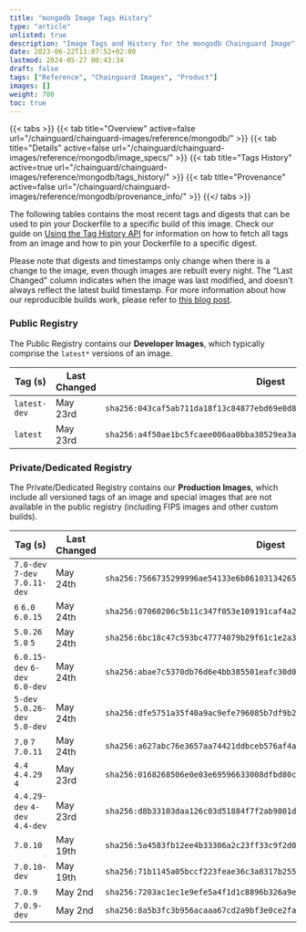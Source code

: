 ```yaml
---
title: "mongodb Image Tags History"
type: "article"
unlisted: true
description: "Image Tags and History for the mongodb Chainguard Image"
date: 2023-06-22T11:07:52+02:00
lastmod: 2024-05-27 00:43:34
draft: false
tags: ["Reference", "Chainguard Images", "Product"]
images: []
weight: 700
toc: true
---
```


{{< tabs >}}
{{< tab title="Overview" active=false url="/chainguard/chainguard-images/reference/mongodb/" >}}
{{< tab title="Details" active=false url="/chainguard/chainguard-images/reference/mongodb/image_specs/" >}}
{{< tab title="Tags History" active=true url="/chainguard/chainguard-images/reference/mongodb/tags_history/" >}}
{{< tab title="Provenance" active=false url="/chainguard/chainguard-images/reference/mongodb/provenance_info/" >}}
{{</ tabs >}}

The following tables contains the most recent tags and digests that can be used to pin your Dockerfile to a specific build of this image. Check our guide on [Using the Tag History API](/chainguard/chainguard-images/using-the-tag-history-api/) for information on how to fetch all tags from an image and how to pin your Dockerfile to a specific digest.

Please note that digests and timestamps only change when there is a change to the image, even though images are rebuilt every night. The "Last Changed" column indicates when the image was last modified, and doesn't always reflect the latest build timestamp. For more information about how our reproducible builds work, please refer to [this blog post](https://www.chainguard.dev/unchained/reproducing-chainguards-reproducible-image-builds).

### Public Registry
The Public Registry contains our **Developer Images**, which typically comprise the `latest*` versions of an image.

| Tag (s)       | Last Changed | Digest                                                                    |
|---------------|--------------|---------------------------------------------------------------------------|
|  `latest-dev` | May 23rd     | `sha256:043caf5ab711da18f13c84877ebd69e0d8e070deb87e8827da899d6253bd77f8` |
|  `latest`     | May 23rd     | `sha256:a4f50ae1bc5fcaee006aa0bba38529ea3a0f89a12b68a55c1407fdc27e5b9702` |


### Private/Dedicated Registry
The Private/Dedicated Registry contains our **Production Images**, which include all versioned tags of an image and special images that are not available in the public registry (including FIPS images and other custom builds).

| Tag (s)                         | Last Changed | Digest                                                                    |
|---------------------------------|--------------|---------------------------------------------------------------------------|
|  `7.0-dev` `7-dev` `7.0.11-dev` | May 24th     | `sha256:7566735299996ae54133e6b86103134265b81122cf67c4b0b34fdccbab7530c5` |
|  `6` `6.0` `6.0.15`             | May 24th     | `sha256:07060206c5b11c347f053e109191caf4a26f608173faa102433cc06e08359fb4` |
|  `5.0.26` `5.0` `5`             | May 24th     | `sha256:6bc18c47c593bc47774079b29f61c1e2a398e6825e53e9d25e7913876f248fac` |
|  `6.0.15-dev` `6-dev` `6.0-dev` | May 24th     | `sha256:abae7c5370db76d6e4bb385501eafc30d0ce2598bd6de71bd7dde2f2430ba89d` |
|  `5-dev` `5.0.26-dev` `5.0-dev` | May 24th     | `sha256:dfe5751a35f40a9ac9efe796085b7df9b2761a6b2b33960794bab2e54f0a57c1` |
|  `7.0` `7` `7.0.11`             | May 24th     | `sha256:a627abc76e3657aa74421ddbceb576af4a0a7acff24a109fd9a49e5ff34a5cd5` |
|  `4.4` `4.4.29` `4`             | May 23rd     | `sha256:0168268506e0e03e69596633008dfbd80cfb60d4300d7e99ea73edf89602ec17` |
|  `4.4.29-dev` `4-dev` `4.4-dev` | May 23rd     | `sha256:d8b33103daa126c03d51884f7f2ab9801dc461219dc89c9dc3aedc6bb0176c3b` |
|  `7.0.10`                       | May 19th     | `sha256:5a4583fb12ee4b33306a2c23ff33c9f2d04e6d1c7580703850928abf50de5dcf` |
|  `7.0.10-dev`                   | May 19th     | `sha256:71b1145a05bccf223feae36c3a8317b255b7e07fc32ad186c80134aa2dcf523f` |
|  `7.0.9`                        | May 2nd      | `sha256:7203ac1ec1e9efe5a4f1d1c8896b326a9ea20835778f45f06e83cec0c7f5a09b` |
|  `7.0.9-dev`                    | May 2nd      | `sha256:8a5b3fc3b956acaaa67cd2a9bf3e0ce2faac857c5fd4d7476f9b53dff5f61367` |

